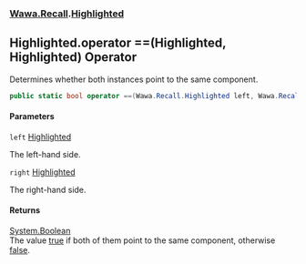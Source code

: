### [Wawa.Recall](Wawa.Recall.md 'Wawa.Recall').[Highlighted](Highlighted.md 'Wawa.Recall.Highlighted')

## Highlighted.operator ==(Highlighted, Highlighted) Operator

Determines whether both instances point to the same component.

```csharp
public static bool operator ==(Wawa.Recall.Highlighted left, Wawa.Recall.Highlighted right);
```
#### Parameters

<a name='Wawa.Recall.Highlighted.op_Equality(Wawa.Recall.Highlighted,Wawa.Recall.Highlighted).left'></a>

`left` [Highlighted](Highlighted.md 'Wawa.Recall.Highlighted')

The left-hand side.

<a name='Wawa.Recall.Highlighted.op_Equality(Wawa.Recall.Highlighted,Wawa.Recall.Highlighted).right'></a>

`right` [Highlighted](Highlighted.md 'Wawa.Recall.Highlighted')

The right-hand side.

#### Returns
[System.Boolean](https://docs.microsoft.com/en-us/dotnet/api/System.Boolean 'System.Boolean')  
The value [true](https://docs.microsoft.com/en-us/dotnet/csharp/language-reference/builtin-types/bool 'https://docs.microsoft.com/en-us/dotnet/csharp/language-reference/builtin-types/bool') if both of them point to the same component, otherwise [false](https://docs.microsoft.com/en-us/dotnet/csharp/language-reference/builtin-types/bool 'https://docs.microsoft.com/en-us/dotnet/csharp/language-reference/builtin-types/bool').